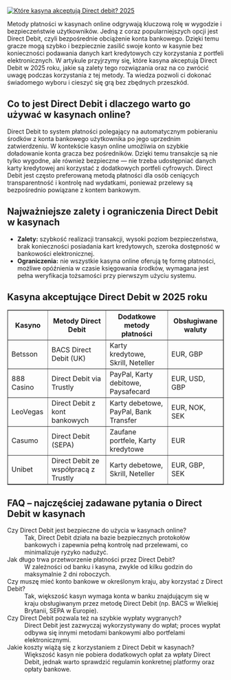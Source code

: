 [![Które kasyna akceptują Direct debit? 2025](https://123-caf.pages.dev/gitsignup.png)](https://vrmoo.ru/Bt82HjjY)

<p>Metody płatności w kasynach online odgrywają kluczową rolę w wygodzie i bezpieczeństwie użytkowników. Jedną z coraz popularniejszych opcji jest Direct Debit, czyli bezpośrednie obciążenie konta bankowego. Dzięki temu gracze mogą szybko i bezpiecznie zasilić swoje konto w kasynie bez konieczności podawania danych kart kredytowych czy korzystania z portfeli elektronicznych. W artykule przyjrzymy się, które kasyna akceptują Direct Debit w 2025 roku, jakie są zalety tego rozwiązania oraz na co zwrócić uwagę podczas korzystania z tej metody. Ta wiedza pozwoli ci dokonać świadomego wyboru i cieszyć się grą bez zbędnych przeszkód.</p>  <h2>Co to jest Direct Debit i dlaczego warto go używać w kasynach online?</h2> <p>Direct Debit to system płatności polegający na automatycznym pobieraniu środków z konta bankowego użytkownika po jego uprzednim zatwierdzeniu. W kontekście kasyn online umożliwia on szybkie doładowanie konta gracza bez pośredników. Dzięki temu transakcje są nie tylko wygodne, ale również bezpieczne — nie trzeba udostępniać danych karty kredytowej ani korzystać z dodatkowych portfeli cyfrowych. Direct Debit jest często preferowaną metodą płatności dla osób ceniących transparentność i kontrolę nad wydatkami, ponieważ przelewy są bezpośrednio powiązane z kontem bankowym.</p>  <h2>Najważniejsze zalety i ograniczenia Direct Debit w kasynach</h2> <ul> <li><strong>Zalety:</strong> szybkość realizacji transakcji, wysoki poziom bezpieczeństwa, brak konieczności posiadania kart kredytowych, szeroka dostępność w bankowości elektronicznej.</li> <li><strong>Ograniczenia:</strong> nie wszystkie kasyna online oferują tę formę płatności, możliwe opóźnienia w czasie księgowania środków, wymagana jest pełna weryfikacja tożsamości przy pierwszym użyciu systemu.</li> </ul>  <h2>Kasyna akceptujące Direct Debit w 2025 roku</h2> <table border="1" cellpadding="5" cellspacing="0"> <thead> <tr> <th>Kasyno</th> <th>Metody Direct Debit</th> <th>Dodatkowe metody płatności</th> <th>Obsługiwane waluty</th> </tr> </thead> <tbody> <tr> <td>Betsson</td> <td>BACS Direct Debit (UK)</td> <td>Karty kredytowe, Skrill, Neteller</td> <td>EUR, GBP</td> </tr> <tr> <td>888 Casino</td> <td>Direct Debit via Trustly</td> <td>PayPal, Karty debitowe, Paysafecard</td> <td>EUR, USD, GBP</td> </tr> <tr> <td>LeoVegas</td> <td>Direct Debit z kont bankowych</td> <td>Karty debetowe, PayPal, Bank Transfer</td> <td>EUR, NOK, SEK</td> </tr> <tr> <td>Casumo</td> <td>Direct Debit (SEPA)</td> <td>Zaufane portfele, Karty kredytowe</td> <td>EUR</td> </tr> <tr> <td>Unibet</td> <td>Direct Debit ze współpracą z Trustly</td> <td>Karty debetowe, Skrill, Neteller</td> <td>EUR, GBP, SEK</td> </tr> </tbody> </table>  <h2>FAQ – najczęściej zadawane pytania o Direct Debit w kasynach</h2> <dl>   <dt>Czy Direct Debit jest bezpieczne do użycia w kasynach online?</dt>   <dd>Tak, Direct Debit działa na bazie bezpiecznych protokołów bankowych i zapewnia pełną kontrolę nad przelewami, co minimalizuje ryzyko nadużyć.</dd>      <dt>Jak długo trwa przetworzenie płatności przez Direct Debit?</dt>   <dd>W zależności od banku i kasyna, zwykle od kilku godzin do maksymalnie 2 dni roboczych.</dd>      <dt>Czy muszę mieć konto bankowe w określonym kraju, aby korzystać z Direct Debit?</dt>   <dd>Tak, większość kasyn wymaga konta w banku znajdującym się w kraju obsługiwanym przez metodę Direct Debit (np. BACS w Wielkiej Brytanii, SEPA w Europie).</dd>      <dt>Czy Direct Debit pozwala też na szybkie wypłaty wygranych?</dt>   <dd>Direct Debit jest zazwyczaj wykorzystywany do wpłat; proces wypłat odbywa się innymi metodami bankowymi albo portfelami elektronicznymi.</dd>      <dt>Jakie koszty wiążą się z korzystaniem z Direct Debit w kasynach?</dt>   <dd>Większość kasyn nie pobiera dodatkowych opłat za wpłaty Direct Debit, jednak warto sprawdzić regulamin konkretnej platformy oraz opłaty bankowe.</dd> </dl>